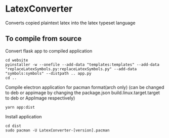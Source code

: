 # LatexConverter
Converts copied plaintext latex into the latex typeset language

## To compile from source
Convert flask app to compiled application
```
cd website
pyinstaller -w --onefile --add-data "templates:templates" --add-data "replaceLatexSymbols.py:replaceLatexSymbols.py" --add-data "symbols:symbols" --distpath .. app.py
cd ..
```

Compile electron application for pacman format(arch only)
(can be changed to deb or appimage by changing the package.json build.linux.target.target to deb or AppImage respectively)
```
yarn app:dist
```

Install application
```
cd dist
sudo pacman -U LatexConverter-[version].pacman
```